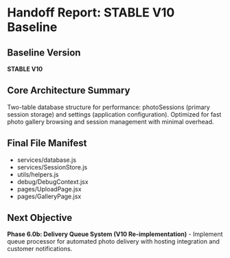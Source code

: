 # Handoff Report: STABLE V10 Baseline

## Baseline Version
**STABLE V10**

## Core Architecture Summary
Two-table database structure for performance: photoSessions (primary session storage) and settings (application configuration). Optimized for fast photo gallery browsing and session management with minimal overhead.

## Final File Manifest
- services/database.js
- services/SessionStore.js
- utils/helpers.js
- debug/DebugContext.jsx
- pages/UploadPage.jsx
- pages/GalleryPage.jsx

## Next Objective
**Phase 6.0b: Delivery Queue System (V10 Re-implementation)** - Implement queue processor for automated photo delivery with hosting integration and customer notifications.
